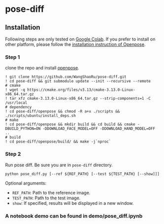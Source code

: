 # pose-diff

## Installation

Following steps are only tested on [Google Colab](https://colab.research.google.com/). If you prefer to install on other platform, please follow the [installation instruction of Openpose](https://github.com/CMU-Perceptual-Computing-Lab/openpose/blob/master/doc/installation.md).

### Step 1
clone the repo and install [openpose](https://github.com/CMU-Perceptual-Computing-Lab/openpose).
```
! git clone https://github.com/WangShaoRu/pose-diff.git
! cd pose-diff && git submodule update --init --recursive --remote
# cmake
! wget -q https://cmake.org/files/v3.13/cmake-3.13.0-Linux-x86_64.tar.gz
! tar xfz cmake-3.13.0-Linux-x86_64.tar.gz --strip-components=1 -C /usr/local
# dependency
! cd pose-diff/openpose && chmod -R a+x ./scripts && ./scripts/ubuntu/install_deps.sh
# make
! cd pose-diff/openpose && mkdir build && cd build && cmake -DBUILD_PYTHON=ON -DDOWNLOAD_FACE_MODEL=OFF -DDOWNLOAD_HAND_MODEL=OFF ..
# build
! cd pose-diff/openpose/build/ && make -j`nproc`
```

### Step 2
Run pose diff. Be sure you are in `pose-diff` directory.
```
python pose_diff.py [--ref ${REF_PATH} [--test ${TEST_PATH} [--show]]]
```
Optional arguments:
- `REF_PATH`: Path to the reference image.
- `TEST_PATH`: Path to the test image.
- `show`: If specified, results will be displayed in a new window.

### A notebook demo can be found in demo/pose_diff.ipynb